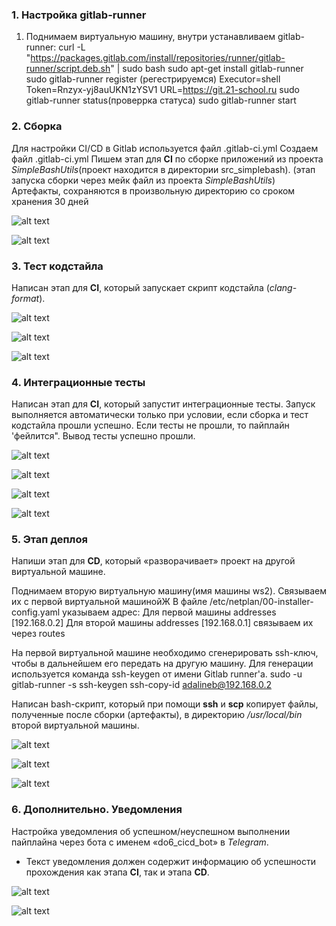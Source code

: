 
### 1. Настройка **gitlab-runner**

1. Поднимаем виртуальную машину, внутри 
устанавливаем gitlab-runner:
curl -L "https://packages.gitlab.com/install/repositories/runner/gitlab-runner/script.deb.sh" | sudo bash
sudo apt-get install gitlab-runner
sudo gitlab-runner register (регестрируемся)
Executor=shell Token=Rnzyx-yj8auUKN1zYSV1 URL=https://git.21-school.ru
sudo gitlab-runner status(проверрка статуса)
sudo gitlab-runner start


### 2. Сборка

Для настройки CI/CD в Gitlab используется файл .gitlab-ci.yml
Создаем файл .gitlab-ci.yml
Пишем этап для **CI** по сборке приложений из проекта *SimpleBashUtils*(проект находится в директории src_simplebash).
(этап запуска сборки через мейк файл из проекта _SimpleBashUtils_)
Артефакты, сохраняются в произвольную директорию со сроком хранения 30 дней

![alt text](screen/6.1.png)

![alt text](screen/6.22.png)

### 3. Тест кодстайла

Написан этап для **CI**, который запускает скрипт кодстайла (*clang-format*).

![alt text](screen/6.4.png)

![alt text](screen/6.34.png)

![alt text](screen/6.3.png)


### 4. Интеграционные тесты

Написан этап для **CI**, который запустит интеграционные тесты.
Запуск выполняется автоматически только при условии, если сборка и тест кодстайла прошли успешно.
Если тесты не прошли, то пайплайн 'фейлится".
Вывод тесты успешно прошли.

![alt text](screen/6.5.png)

![alt text](screen/6.6.png)

![alt text](screen/6.7.png)

![alt text](screen/6.8.png)

### 5. Этап деплоя

Напиши этап для **CD**, который «разворачивает» проект на другой виртуальной машине.

Поднимаем вторую виртуальную машину(имя машины ws2).
Связываем их с первой виртуальной машинойЖ
В файле /etc/netplan/00-installer-config.yaml указываем адрес:
Для первой машины addresses [192.168.0.2]
Для второй машины addresses [192.168.0.1]
связываем их через routes 

На первой виртуальной машине необходимо сгенерировать ssh-ключ, чтобы в дальнейшем его передать на другую машину. Для генерации используется команда ssh-keygen от имени Gitlab runner'а.
sudo -u gitlab-runner -s
ssh-keygen
ssh-copy-id adalineb@192.168.0.2

Написан bash-скрипт, который при помощи **ssh** и **scp** копирует файлы, полученные после сборки (артефакты), в директорию */usr/local/bin* второй виртуальной машины.

![alt text](screen/5.45.png)

![alt text](screen/5.2.png)

![alt text](screen/5.4.png)


### 6. Дополнительно. Уведомления

Настройка уведомления об успешном/неуспешном выполнении пайплайна через бота с именем «do6_cicd_bot» в *Telegram*.

- Текст уведомления должен содержит информацию об успешности прохождения как этапа **CI**, так и этапа **CD**.

![alt text](screen/6.61.png)

![alt text](screen/6.62.png)